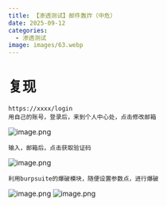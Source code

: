```yaml
---
title: 【渗透测试】邮件轰炸（中危）
date: 2025-09-12
categories:
  - 渗透测试
image: images/63.webp
---
```

# 复现
```
https://xxxx/login
用自己的账号，登录后，来到个人中心处，点击修改邮箱
```
![image.png](https://blogslimer.oss-cn-shanghai.aliyuncs.com/blog/20250912141002.png)
```
输入，邮箱后，点击获取验证码
```
![image.png](https://blogslimer.oss-cn-shanghai.aliyuncs.com/blog/20250912141012.png)
```
利用burpsuite的爆破模块，随便设置参数点，进行爆破
```
![image.png](https://blogslimer.oss-cn-shanghai.aliyuncs.com/blog/20250912141026.png)
![image.png](https://blogslimer.oss-cn-shanghai.aliyuncs.com/blog/20250912141033.png)